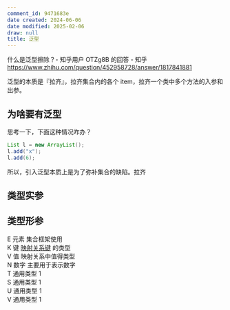 ```yaml
---
comment_id: 9471683e
date created: 2024-06-06
date modified: 2025-02-06
draw: null
title: 泛型
---
```

什么是泛型擦除？- 知乎用户 OTZg8B 的回答 - 知乎  
https://www.zhihu.com/question/452958728/answer/1817841881

泛型的本质是『拉齐』，拉齐集合内的各个 item，拉齐一个类中多个方法的入参和出参。

<!-- more -->

## 为啥要有泛型

思考一下，下面这种情况咋办？

```java
List l = new ArrayList();  
l.add("x");  
l.add(6);
```

所以，引入泛型本质上是为了弥补集合的缺陷。拉齐

## 类型实参

## 类型形参

E 元素 集合框架使用  
K 键 [映射关系键](https://www.zhihu.com/search?q=%E6%98%A0%E5%B0%84%E5%85%B3%E7%B3%BB%E9%94%AE&search_source=Entity&hybrid_search_source=Entity&hybrid_search_extra=%7B%22sourceType%22%3A%22article%22%2C%22sourceId%22%3A%22272627510%22%7D) 的类型  
V 值 映射关系中值得类型  
N 数字 主要用于表示数字  
T 通用类型 1  
S 通用类型 1  
U 通用类型 1  
V 通用类型 1
